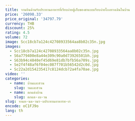 ```yaml
---
title: จานหินด้านรับประทานอาหารที่เรียบง่ายตู้เก็บของชาแบบเรียบง่ายโถงทางเดินในบ้าน
price: '26098.33'
price_original: '34797.79'
currency: THB
discount: 25%
rating: 4.5
volume: 72
image: Scc18cb7a124c42708933564aa8b02c35n.jpg
images:
  - Scc18cb7a124c42708933564aa8b02c35n.jpg
  - S6a779400e8a44e309c90a0d73926501bh.jpg
  - S63b94c4840ef45d69e81db7bfb56a709s.jpg
  - Se2f4f48af6f04ec087f701b56542d2c0d.jpg
  - Sc22a2d154235417c8124dcb72a4fa70ae.jpg
video: ''
categories:
  - name: บ้านและสวน
    slug: านและสวน
  - name: ตกแต่งบ้าน
    slug: ตกแต-งบ-าน
slug: จานห-นด-านร-บประทานอาหารท-เร
encode: oC1FJ9o
lang: th
---
```

  